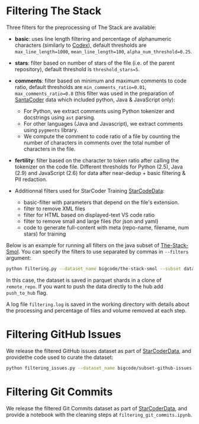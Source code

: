 # Filtering The Stack
Three filters for the preprocessing of The Stack are available:

* **basic**: uses line length filtering and percentage of alphanumeric characters (similarly to [Codex](https://arxiv.org/abs/2107.03374)), default thresholds are `max_line_length=1000`, `mean_line_length=100`, `alpha_num_threshold=0.25`.
* **stars**: filter based on number of stars of the file (i.e. of the parent repository), default threshold is `threshold_stars=5`.
* **comments**:  filter based on minimum and maximum comments to code ratio, default thresholds are `min_comments_ratio=0.01`, `max_comments_ratio=0.8` (this filter was used in the preparation of [SantaCoder](https://huggingface.co/bigcode/santacoder) data which included python, Java & JavaScript only):
    * For Python, we extract comments using Python tokenizer and docstrings using `ast` parsing.
    * For other languages (Java and Javascript), we extract comments using `pygments` library.
    * We compute the comment to code ratio of a file by counting the number of characters in comments over the total number of characters in the file.
* **fertility**: filter based on the character to token ratio after calling the tokenizer on the code file. Different thresholds for Python (2.5), Java (2.9) and JavaScript (2.6) for data after near-dedup + basic filtering & PII redaction.

* Additionnal filters used for StarCoder Training [StarCodeData](https://huggingface.co/datasets/bigcode/starcoderdata):
    - basic-filter with parameters that depend on the file's extension.
    - filter to remove XML files
    - filter for HTML based on displayed-text VS code ratio
    - filter to remove small and large files (for json and yaml)
    - code to generate full-content with meta (repo-name, filename, num stars) for training

Below is an example for running all filters on the java subset of [The-Stack-Smol](https://huggingface.co/datasets/bigcode/the-stack-smol). You can specify the filters to use separated by commas in `--filters` argument:
```bash
python filtering.py --dataset_name bigcode/the-stack-smol --subset data/java --filters basic,comments,stars,fertility --hub_username loubnabnl --remote_repo test_filter_pipeline_java
```
In this case, the dataset is saved in parquet shards in a clone of `remote_repo`. If you want to push the data directly to the hub add `push_to_hub` flag. 

A log file `filtering.log` is saved in the working directory with details about the processing and percentage of files and volume removed at each step.

# Filtering GitHub Issues

We release the filtered GitHub issues dataset as part of [StarCoderData](https://huggingface.co/datasets/bigcode/starcoderdata), and providethe code used to curate the dataset:
```bash
python filtering_issues.py --dataset_name bigcode/subset-github-issues --subset data/ --hub_username loubnabnl --remote_repo test_filter_github_issues
```

# Filtering Git Commits
We release the filtered Git Commits dataset as part of  [StarCoderData](https://huggingface.co/datasets/bigcode/starcoderdata), and provide a notebook with the cleaning steps at `filtering_git_commits.ipynb`.
